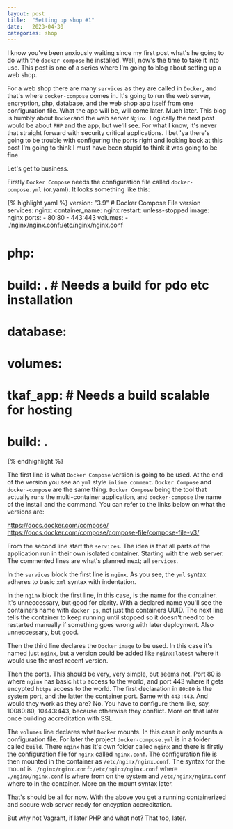 ```yaml
---
layout: post
title:  "Setting up shop #1"
date:   2023-04-30
categories: shop
---
```


I know you've been anxiously waiting since my first post what's he going to do with the `docker-compose` he installed. Well, now's the time to take it into use. This post is one of a series where I'm going to blog about setting up a web shop. 

For a web shop there are many `services` as they are called in `Docker`, and that's where `docker-compose` comes in. It's going to run the web server, encryption, php, database, and the web shop app itself from one configuration file. What the app will be, will come later. Much later. This blog is humbly about `Docker`and the web server `Nginx`. Logically the next post would be about `PHP` and the app, but we'll see. For what I know, it's never that straight forward with security critical applications. I bet 'ya there's going to be trouble with configuring the ports right and looking back at this post I'm going to think I must have been stupid to think it was going to be fine.

Let's get to business. 

Firstly `Docker Compose` needs the configuration file called `docker-compose.yml` (or.yaml). It looks something like this:

{% highlight yaml %}
version: "3.9"                          # Docker Compose File version
services:
    nginx:
        container_name: nginx
        restart: unless-stopped
        image: nginx
        ports:
            - 80:80
            - 443:443
        volumes:
            - ./nginx/nginx.conf:/etc/nginx/nginx.conf
#    php:
#        build: .                       # Needs a build for pdo etc installation
#    database:
#    volumes:
#    tkaf_app:                          # Needs a build scalable for hosting
#        build: .

{% endhighlight %}

The first line is what `Docker Compose` version is going to be used. At the end of the version you see an `yml` style `inline comment`. `Docker Compose` and `docker-compose` are the same thing. `Docker Compose` being the tool that actually runs the multi-container application, and `docker-compose` the name of the install and the command. You can refer to the links below on what the versions are:

https://docs.docker.com/compose/
https://docs.docker.com/compose/compose-file/compose-file-v3/

From the second line start the `services`. The idea is that all parts of the application run in their own isolated container. Starting with the web server. The commented lines are what's planned next; all `services`. 

In the `services` block the first line is `nginx`. As you see, the `yml` syntax adheres to basic `xml` syntax with indentation. 

In the `nginx` block the first line, in this case,  is the name for the container. It's unneccessary, but good for clarity. With a declared name you'll see the containers name with `docker ps`, not just the containers UUID. The next line tells the container to keep running until stopped so it doesn't need to be restarted manually if something goes wrong with later deployment. Also unneccessary, but good.

Then the third line declares the `Docker` `image` to be used. In this case it's named just `nginx`, but a version could be added like `nginx:latest` where it would use the most recent version. 

Then the ports. This should be very, very simple, but seems not. Port 80 is where `nginx` has basic `http` access to the world, and port 443 where it gets encypted `https` access to the world. The first declaration in `80:80` is the system port, and the latter the container port. Same with `443:443`. And would they work as they are? No. You have to configure them like, say, 10080:80, 10443:443, because otherwise they conflict. More on that later once building accreditation with SSL.

The `volumes` line declares what `Docker` mounts. In this case it only mounts a configuration file. For later the project `docker-compose.yml` is in a folder called `build`. There `nginx` has it's own folder called `nginx` and there is firstly the configuration file for `nginx` called `nginx.conf`. The configuration file is then mounted in the container as `/etc/nginx/nginx.conf`. The syntax for the mount is `./nginx/nginx.conf:/etc/nginx/nginx.conf` where `./nginx/nginx.conf` is where from on the system and `/etc/nginx/nginx.conf` where to in the container. More on the mount syntax later.

That's should be all for now. With the above you get a running containerized and secure web server ready for encyption accreditation. 

But why not Vagrant, if later PHP and what not? That too, later.